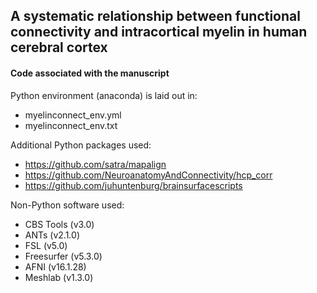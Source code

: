 ## A systematic relationship between functional connectivity and intracortical myelin in human cerebral cortex
#### Code associated with the manuscript

Python environment (anaconda) is laid out in:
* myelinconnect_env.yml
* myelinconnect_env.txt

Additional Python packages used:
* https://github.com/satra/mapalign
* https://github.com/NeuroanatomyAndConnectivity/hcp_corr
* https://github.com/juhuntenburg/brainsurfacescripts

Non-Python software used:
* CBS Tools (v3.0)
* ANTs (v2.1.0)
* FSL (v5.0)
* Freesurfer (v5.3.0)
* AFNI (v16.1.28)
* Meshlab (v1.3.0)

